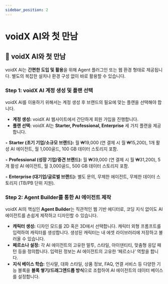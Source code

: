 ```yaml
---
sidebar_position: 2
---
```


# voidX AI와 첫 만남

## **🚀 voidX AI와 첫 만남**

voidX AI는 **간편한 도입 및 활용**을 위해 Agent 플러그인 또는 웹 환경 형태로 제공됩니다. 별도의 복잡한 설치나 환경 구성 없이 바로 활용할 수 있습니다.

### **Step 1: voidX AI 계정 생성 및 플랜 선택**

voidX AI를 이용하기 위해서는 계정 생성 후 브랜드의 필요에 맞는 플랜을 선택해야 합니다.

- **계정 생성:** voidX AI 웹사이트에서 간단하게 회원 가입을 진행합니다.
- **플랜 선택:** voidX AI는 **Starter, Professional, Enterprise** 세 가지 플랜을 제공합니다.

◦ **Starter (초기 기업/소규모 브랜드):** 월 ₩19,000 (연 결제 시 월 ₩15,200), 1개 활성 AI 에이전트, 월 1,000골드, 100 GB 데이터 스토리지 포함.

◦ **Professional (성장 기업/중견 브랜드):** 월 ₩39,000 (연 결제 시 월 ₩31,200), 5개 활성 AI 에이전트, 월 3,000골드, 500 GB 데이터 스토리지 포함.

◦ **Enterprise (대기업/글로벌 브랜드):** 별도 문의, 무제한 에이전트, 무제한 데이터 스토리지 (TB/PB 단위 지원).

### **Step 2: Agent Builder를 통한 AI 에이전트 제작**

voidX AI의 핵심인 **Agent Builder**는 직관적인 웹 기반 에디터로, 코딩 지식 없이도 AI 에이전트를 손쉽게 제작하고 디자인할 수 있습니다.

- **캐릭터 생성:** 디자인 모드를 2D 혹은 3D에서 선택합니다. 캐릭터 외형 프롬프트를 입력하여  캐릭터를 생성합니다. 생성된 캐릭터는 내 에셋 라이브러리에 저장하고 불러올 수 있습니다.
- **페르소나 설정:** 각 AI 에이전트의 고유한 말투, 스타일, 아이덴티티, 맞춤형 응답 패턴 등을 정의합니다. 입력된 정보는 AI 에이전트의 고유한 ‘페르소나’ 역할을 합니다.
- **지식 베이스 학습:** 인사말, 대화 스타일, 상품 정보, FAQ, 연결 서비스 등 다양한 기능 블록을 **블록 쌓기/드래그앤드롭 방식**으로 조합하여 AI 에이전트의 데이터 베이스를 설정합니다.